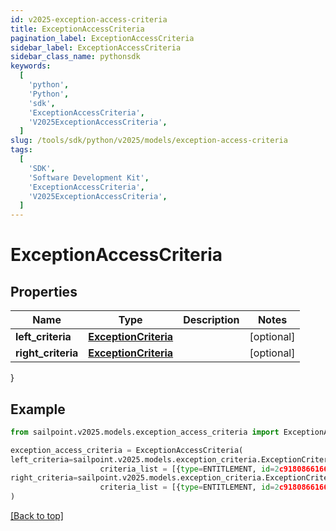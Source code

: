 ```yaml
---
id: v2025-exception-access-criteria
title: ExceptionAccessCriteria
pagination_label: ExceptionAccessCriteria
sidebar_label: ExceptionAccessCriteria
sidebar_class_name: pythonsdk
keywords:
  [
    'python',
    'Python',
    'sdk',
    'ExceptionAccessCriteria',
    'V2025ExceptionAccessCriteria',
  ]
slug: /tools/sdk/python/v2025/models/exception-access-criteria
tags:
  [
    'SDK',
    'Software Development Kit',
    'ExceptionAccessCriteria',
    'V2025ExceptionAccessCriteria',
  ]
---
```


# ExceptionAccessCriteria

## Properties

| Name | Type | Description | Notes |
| --- | --- | --- | --- |
| **left_criteria** | [**ExceptionCriteria**](exception-criteria) |  | [optional] |
| **right_criteria** | [**ExceptionCriteria**](exception-criteria) |  | [optional] |

}

## Example

```python
from sailpoint.v2025.models.exception_access_criteria import ExceptionAccessCriteria

exception_access_criteria = ExceptionAccessCriteria(
left_criteria=sailpoint.v2025.models.exception_criteria.ExceptionCriteria(
                    criteria_list = [{type=ENTITLEMENT, id=2c9180866166b5b0016167c32ef31a66, existing=true}, {type=ENTITLEMENT, id=2c9180866166b5b0016167c32ef31a67, existing=false}], ),
right_criteria=sailpoint.v2025.models.exception_criteria.ExceptionCriteria(
                    criteria_list = [{type=ENTITLEMENT, id=2c9180866166b5b0016167c32ef31a66, existing=true}, {type=ENTITLEMENT, id=2c9180866166b5b0016167c32ef31a67, existing=false}], )
)

```

[[Back to top]](#)
